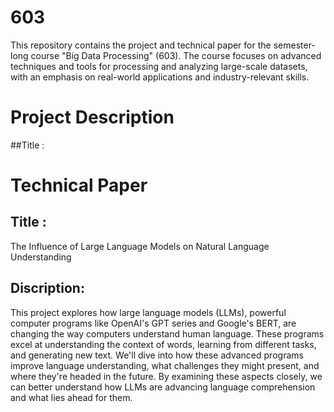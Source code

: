 # 603
This repository contains the project and technical paper for the semester-long course "Big Data Processing" (603). The course focuses on advanced techniques and tools for processing and analyzing large-scale datasets, with an emphasis on real-world applications and industry-relevant skills.

# **Project Description**
##Title :




# **Technical Paper**

## **Title** :
The Influence of Large Language Models on Natural Language Understanding

## **Discription**:

This project explores how large language models (LLMs), powerful computer programs like OpenAI's GPT series and Google's BERT, are changing the way computers understand human language. These programs excel at understanding the context of words, learning from different tasks, and generating new text. We'll dive into how these advanced programs improve language understanding, what challenges they might present, and where they're headed in the future. By examining these aspects closely, we can better understand how LLMs are advancing language comprehension and what lies ahead for them.



